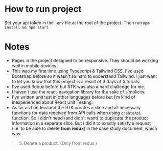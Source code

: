 # How to run project

Set your api token in the `.env` file at the root of the project. Then run `npm install && npm start`

# Notes

- Pages in the project designed to be responsive. They should be working well in mobile devices.
- This was my first time using Typescript & Tailwind CSS. I've used Bootstrap before so it wasn't so hard to understand Tailwind. I just want to let you know that this project is a result of 3 days of tutorials.
- I've used Redux before but RTK was also a hard challenge for me.
- I haven't use the react-navigation library for the sake of simplicity.
- I've written unit test in other languages before but I'm kind of inexperienced about React Unit Testing.
- As far as I understand the RTK creates a slice and all necessary functions for data received from API calls when using `createApi` function. So I didn't need (and didn't want) to duplicate the product information in a separate slice. But I did it to exactly satisfy a request (i.e. to be able to delete **from redux**) in the case study document, which was:

> 5. Delete a product. (Only from redux.)
